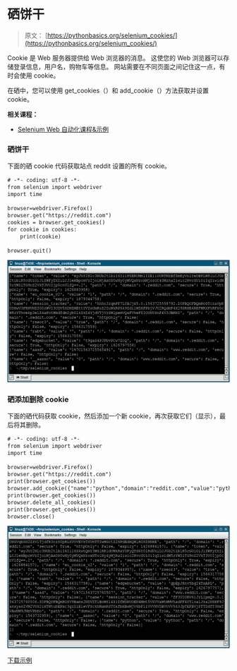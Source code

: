 # 硒饼干

> 原文： [https://pythonbasics.org/selenium_cookies/](https://pythonbasics.org/selenium_cookies/)

Cookie 是 Web 服务器提供给 Web 浏览器的消息。 这使您的 Web 浏览器可以存储登录信息，用户名，购物车等信息。 网站需要在不同页面之间记住这一点，有时会使用 cookie。

在硒中，您可以使用 get_cookies（）和 add_cookie（）方法获取并设置 cookie。

**相关课程：**

*   [Selenium Web 自动化课程&示例](https://gum.co/GjuJxo)

### 硒饼干

下面的硒 cookie 代码获取站点 reddit 设置的所有 cookie。

```
# -*- coding: utf-8 -*-
from selenium import webdriver
import time

browser=webdriver.Firefox()
browser.get("https://reddit.com")
cookies = browser.get_cookies()
for cookie in cookies:
    print(cookie)

browser.quit()

```

![selenium cookies](img/286f2e902c088e653e8b3c290ba073d3.jpg)

### 硒添加删除 cookie

下面的硒代码获取 cookie，然后添加一个新 cookie，再次获取它们（显示），最后将其删除。

```
# -*- coding: utf-8 -*-
from selenium import webdriver
import time

browser=webdriver.Firefox()
browser.get("https://reddit.com")
print(browser.get_cookies())
browser.add_cookie({"name":"python","domain":"reddit.com","value":"python"})
print(browser.get_cookies())
browser.delete_all_cookies()
print(browser.get_cookies())
browser.close()

```

![selenium add delete cookies](img/9f42c9b17efc8d19906b7716ba8f8db7.jpg)

[下载示例](https://gum.co/GjuJxo)